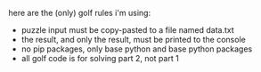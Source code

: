 here are the (only) golf rules i'm using:
* puzzle input must be copy-pasted to a file named data.txt
* the result, and only the result, must be printed to the console
* no pip packages, only base python and base python packages
* all golf code is for solving part 2, not part 1
